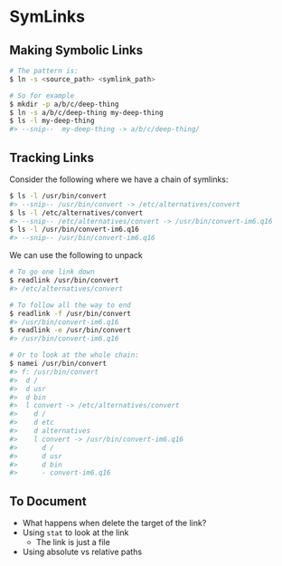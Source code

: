 # SymLinks

## Making Symbolic Links

```sh
# The pattern is:
$ ln -s <source_path> <symlink_path>

# So for example
$ mkdir -p a/b/c/deep-thing
$ ln -s a/b/c/deep-thing my-deep-thing
$ ls -l my-deep-thing
#> --snip--  my-deep-thing -> a/b/c/deep-thing/
```

## Tracking Links

Consider the following where we have a chain of symlinks:

```sh
$ ls -l /usr/bin/convert
#> --snip-- /usr/bin/convert -> /etc/alternatives/convert
$ ls -l /etc/alternatives/convert
#> --snip-- /etc/alternatives/convert -> /usr/bin/convert-im6.q16
$ ls -l /usr/bin/convert-im6.q16
#> --snip-- /usr/bin/convert-im6.q16
```

We can use the following to unpack

```sh
# To go one link down
$ readlink /usr/bin/convert
#> /etc/alternatives/convert

# To follow all the way to end
$ readlink -f /usr/bin/convert
#> /usr/bin/convert-im6.q16
$ readlink -e /usr/bin/convert
#> /usr/bin/convert-im6.q16

# Or to look at the whole chain:
$ namei /usr/bin/convert
#> f: /usr/bin/convert
#>  d /
#>  d usr
#>  d bin
#>  l convert -> /etc/alternatives/convert
#>    d /
#>    d etc
#>    d alternatives
#>    l convert -> /usr/bin/convert-im6.q16
#>      d /
#>      d usr
#>      d bin
#>      - convert-im6.q16
```


## To Document

* What happens when delete the target of the link?
* Using `stat` to look at the link
    * The link is just a file
* Using absolute vs relative paths


